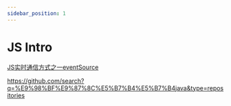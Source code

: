 ```yaml
---
sidebar_position: 1
---
```


# JS Intro

[JS实时通信方式之一eventSource](https://www.cnblogs.com/qidh/articles/17615249.html)


https://github.com/search?q=%E9%98%BF%E9%87%8C%E5%B7%B4%E5%B7%B4java&type=repositories


